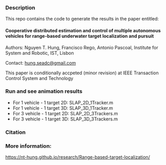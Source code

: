 ### Description
This repo contains the code to generate the results in the paper entitled:

####  Cooperative distributed estimation and control of multiple autonomous vehicles for range-based underwater target localization and pursuit

   Authors: Nguyen T. Hung, Francisco Rego, Antonio Pascoal, Institute for System and Robotic, IST, Lisbon

   Contact: hung.seadc@gmail.com

This paper is conditionally accpeted (minor revision) at IEEE Transaction Control System and Technology 
### Run and see animation results

- For 1 vehicle - 1 target 2D: SLAP_2D_1Tracker.m 
- For 1 vehicle - 1 target 3D: SLAP_3D_1Tracker.m
- For 3 vehicle - 1 target 2D: SLAP_2D_3Trackers.m
- For 3 vehicle - 1 target 3D: SLAP_3D_3Trackers.m

### Citation



### More information: 
https://nt-hung.github.io/research/Range-based-target-localization/

